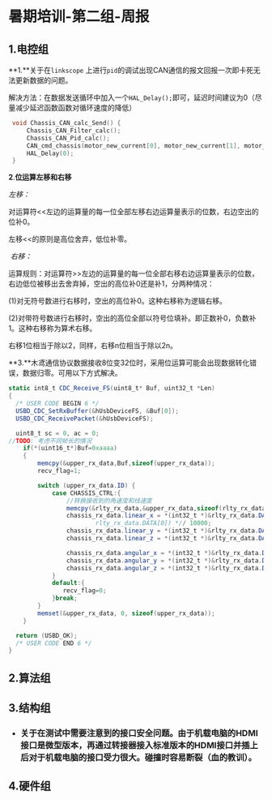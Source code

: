 # 暑期培训-第二组-周报

## 1.电控组



**1.**关于在`linkscope` 上进行`pid`的调试出现CAN通信的报文回报一次即卡死无法更新数据的问题。

解决方法：在数据发送循环中加入一个`HAL_Delay();`即可，延迟时间建议为0（尽量减少延迟函数函数对循环速度的降低）

```c
 void Chassis_CAN_calc_Send() {
     Chassis_CAN_Filter_calc();
     Chassis_CAN_Pid_calc();
     CAN_cmd_chassis(motor_new_current[0], motor_new_current[1], motor_new_current[2], motor_new_current[3]);
     HAL_Delay(0);
 }
```

**2**.**位运算左移和右移**

*左移：*

对运算符<<左边的运算量的每一位全部左移右边运算量表示的位数，右边空出的位补0。

左移<<的原则是高位舍弃，低位补零。

​       *右移：*

运算规则：对运算符>>左边的运算量的每一位全部右移右边运算量表示的位数，右边低位被移出去舍弃掉，空出的高位补0还是补1，分两种情况：

(1)对无符号数进行右移时，空出的高位补0。这种右移称为逻辑右移。

(2)对带符号数进行右移时，空出的高位全部以符号位填补。即正数补0，负数补1。这种右移称为算术右移。

右移1位相当于除以2，同样，右移n位相当于除以2n。

**3.**木鸢通信协议数据接收8位变32位时，采用位运算可能会出现数据转化错误，数据归零。可用以下方式解决。

```c#
static int8_t CDC_Receive_FS(uint8_t* Buf, uint32_t *Len)
{
  /* USER CODE BEGIN 6 */
  USBD_CDC_SetRxBuffer(&hUsbDeviceFS, &Buf[0]);
  USBD_CDC_ReceivePacket(&hUsbDeviceFS);

  uint8_t sc = 0, ac = 0;
//TODO: 考虑不同帧长的情况
    if(*(uint16_t*)Buf=0xaaaa)
    {
        memcpy(&upper_rx_data,Buf,sizeof(upper_rx_data));
        recv_flag=1;

        switch (upper_rx_data.ID) {
            case CHASSIS_CTRL:{
                //转换接收到的角速度和线速度
                memcpy(&rlty_rx_data,&upper_rx_data,sizeof(rlty_rx_data));
                chassis_rx_data.linear_x = *(int32_t *)&rlty_rx_data.DATA[0]/*(rlty_rx_data.DATA[3] << 24 | rlty_rx_data.DATA[2] << 16 | rlty_rx_data.DATA[1] << 8 |
                        rlty_rx_data.DATA[0]) *// 10000;
                chassis_rx_data.linear_y = *(int32_t *)&rlty_rx_data.DATA[4] / 10000;
                chassis_rx_data.linear_z = *(int32_t *)&rlty_rx_data.DATA[8] / 10000;

                chassis_rx_data.angular_x = *(int32_t *)&rlty_rx_data.DATA[12]/ 10000;
                chassis_rx_data.angular_y = *(int32_t *)&rlty_rx_data.DATA[16]/ 10000;
                chassis_rx_data.angular_z = *(int32_t *)&rlty_rx_data.DATA[20]/ 10000;
            }
            default:{
               recv_flag=0;
            }break;
        }
        memset(&upper_rx_data, 0, sizeof(upper_rx_data));
    }

  return (USBD_OK);
  /* USER CODE END 6 */
}
```







## 2.算法组











## 3.结构组

- ### 关于在测试中需要注意到的接口安全问题。由于机载电脑的HDMI接口是微型版本，再通过转接器接入标准版本的HDMI接口并插上后对于机载电脑的接口受力很大。碰撞时容易断裂（血的教训）。







## 4.硬件组